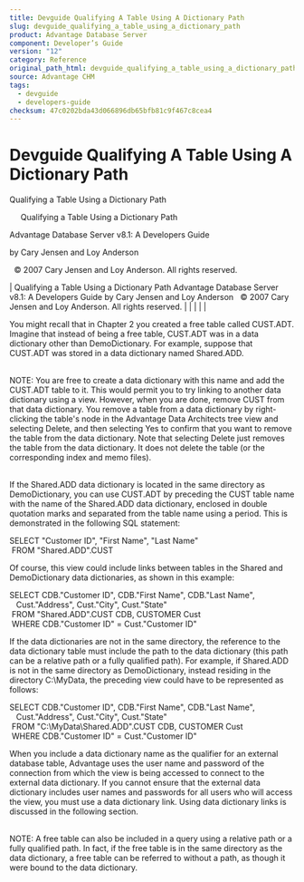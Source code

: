 ```yaml
---
title: Devguide Qualifying A Table Using A Dictionary Path
slug: devguide_qualifying_a_table_using_a_dictionary_path
product: Advantage Database Server
component: Developer’s Guide
version: "12"
category: Reference
original_path_html: devguide_qualifying_a_table_using_a_dictionary_path.htm
source: Advantage CHM
tags:
  - devguide
  - developers-guide
checksum: 47c0202bda43d066896db65bfb81c9f467c8cea4
---
```


# Devguide Qualifying A Table Using A Dictionary Path

Qualifying a Table Using a Dictionary Path

     Qualifying a Table Using a Dictionary Path

Advantage Database Server v8.1: A Developers Guide

by Cary Jensen and Loy Anderson

  © 2007 Cary Jensen and Loy Anderson. All rights reserved.

| Qualifying a Table Using a Dictionary Path  Advantage Database Server v8.1: A Developers Guide  by Cary Jensen and Loy Anderson    © 2007 Cary Jensen and Loy Anderson. All rights reserved. |  |  |  |  |

You might recall that in Chapter 2 you created a free table called CUST.ADT. Imagine that instead of being a free table, CUST.ADT was in a data dictionary other than DemoDictionary. For example, suppose that CUST.ADT was stored in a data dictionary named Shared.ADD.

   
NOTE: You are free to create a data dictionary with this name and add the CUST.ADT table to it. This would permit you to try linking to another data dictionary using a view. However, when you are done, remove CUST from that data dictionary. You remove a table from a data dictionary by right-clicking the table's node in the Advantage Data Architects tree view and selecting Delete, and then selecting Yes to confirm that you want to remove the table from the data dictionary. Note that selecting Delete just removes the table from the data dictionary. It does not delete the table (or the corresponding index and memo files).  
 

If the Shared.ADD data dictionary is located in the same directory as DemoDictionary, you can use CUST.ADT by preceding the CUST table name with the name of the Shared.ADD data dictionary, enclosed in double quotation marks and separated from the table name using a period. This is demonstrated in the following SQL statement:

SELECT "Customer ID", "First Name", "Last Name"   
  FROM "Shared.ADD".CUST

Of course, this view could include links between tables in the Shared and DemoDictionary data dictionaries, as shown in this example:

SELECT CDB."Customer ID", CDB."First Name", CDB."Last Name",  
    Cust."Address", Cust."City", Cust."State"  
  FROM "Shared.ADD".CUST CDB, CUSTOMER Cust  
  WHERE CDB."Customer ID" = Cust."Customer ID"

If the data dictionaries are not in the same directory, the reference to the data dictionary table must include the path to the data dictionary (this path can be a relative path or a fully qualified path). For example, if Shared.ADD is not in the same directory as DemoDictionary, instead residing in the directory C:\MyData, the preceding view could have to be represented as follows:

SELECT CDB."Customer ID", CDB."First Name", CDB."Last Name",  
    Cust."Address", Cust."City", Cust."State"  
  FROM "C:\MyData\Shared.ADD".CUST CDB, CUSTOMER Cust  
  WHERE CDB."Customer ID" = Cust."Customer ID"

When you include a data dictionary name as the qualifier for an external database table, Advantage uses the user name and password of the connection from which the view is being accessed to connect to the external data dictionary. If you cannot ensure that the external data dictionary includes user names and passwords for all users who will access the view, you must use a data dictionary link. Using data dictionary links is discussed in the following section.

   
NOTE: A free table can also be included in a query using a relative path or a fully qualified path. In fact, if the free table is in the same directory as the data dictionary, a free table can be referred to without a path, as though it were bound to the data dictionary.
